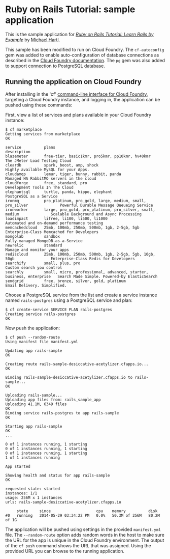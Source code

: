 # Ruby on Rails Tutorial: sample application

This is the sample application for [*Ruby on Rails Tutorial: Learn Rails by Example*](http://railstutorial.org/) by [Michael Hartl](http://michaelhartl.com/).

This sample has been modified to run on Cloud Foundry. The `cf-autoconfig` gem was added to enable auto-configuration of database connections as described in the [Cloud Foundry documentation](http://docs.cloudfoundry.com/docs/using/services/ruby-service-bindings.html). The `pg` gem was also added to support connection to PostgreSQL database. 

## Running the application on Cloud Foundry

After installing in the 'cf' [command-line interface for Cloud Foundry](http://docs.cloudfoundry.org/devguide/installcf/),
targeting a Cloud Foundry instance, and logging in, the application can be pushed using these commands:

First, view a list of services and plans available in your Cloud Foundry instance: 

~~~
$ cf marketplace
Getting services from marketplace
OK

service          plans                                                                 description
blazemeter       free-tier, basic1kmr, pro5kmr, pp10kmr, hv40kmr                       The JMeter Load Testing Cloud
cleardb          spark, boost, amp, shock                                              Highly available MySQL for your Apps.
cloudamqp        lemur, tiger, bunny, rabbit, panda                                    Managed HA RabbitMQ servers in the cloud
cloudforge       free, standard, pro                                                   Development Tools In The Cloud
elephantsql      turtle, panda, hippo, elephant                                        PostgreSQL as a Service
ironmq           pro_platinum, pro_gold, large, medium, small, pro_silver              Powerful Durable Message Queueing Service
ironworker       large, pro_gold, pro_platinum, pro_silver, small, medium              Scalable Background and Async Processing
loadimpact       lifree, li100, li500, li1000                                          Automated and on-demand performance testing
memcachedcloud   25mb, 100mb, 250mb, 500mb, 1gb, 2-5gb, 5gb                            Enterprise-Class Memcached for Developers
mongolab         sandbox                                                               Fully-managed MongoDB-as-a-Service
newrelic         standard                                                              Manage and monitor your apps
rediscloud       25mb, 100mb, 250mb, 500mb, 1gb, 2-5gb, 5gb, 10gb, 50gb                Enterprise-Class Redis for Developers
searchify        small, plus, pro                                                      Custom search you control
searchly         small, micro, professional, advanced, starter, business, enterprise   Search Made Simple. Powered-by ElasticSearch
sendgrid         free, bronze, silver, gold, platinum                                  Email Delivery. Simplified.
~~~

Choose a PostgreSQL service from the list and create a service instance named `rails-postgres` using a PostgreSQL service and plan: 

~~~
$ cf create-service SERVICE PLAN rails-postgres
Creating service rails-postgres
OK
~~~

Now push the application: 

~~~
$ cf push --random-route
Using manifest file manifest.yml

Updating app rails-sample
OK

Creating route rails-sample-desiccative-acetylizer.cfapps.io...
OK

Binding rails-sample-desiccative-acetylizer.cfapps.io to rails-sample...
OK

Uploading rails-sample...
Uploading app files from: rails_sample_app
Uploading 41.1M, 6349 files
OK
Binding service rails-postgres to app rails-sample
OK

Starting app rails-sample
OK
...

0 of 1 instances running, 1 starting
0 of 1 instances running, 1 starting
0 of 1 instances running, 1 starting
1 of 1 instances running

App started

Showing health and status for app rails-sample
OK

requested state: started
instances: 1/1
usage: 256M x 1 instances
urls: rails-sample-desiccative-acetylizer.cfapps.io

     state     since                    cpu    memory          disk
#0   running   2014-05-29 03:34:22 PM   0.0%   50.3M of 256M   80.2M of 1G
~~~

The application will be pushed using settings in the provided `manifest.yml` file. The `--random-route` option adds random
words in the host to make sure the URL for the app is unique in the Cloud Foundry environment. The output of the
`cf push` command shows the URL that was assigned. Using the provided URL you can browse to the running application.
